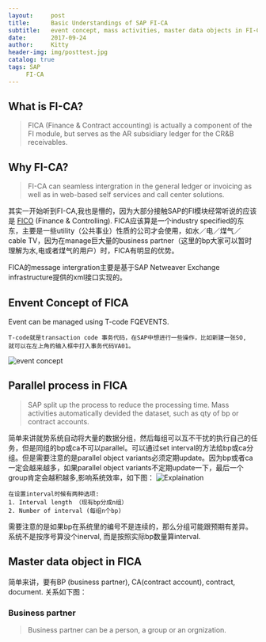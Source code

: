 ```yaml
---
layout:     post                  
title:      Basic Understandings of SAP FI-CA            
subtitle:   event concept, mass activities, master data objects in FI-CA 
date:       2017-09-24             
author:     Kitty                     
header-img: img/posttest.jpg   
catalog: true                      
tags: SAP 
     FI-CA
---
```

## What is FI-CA?
>FICA (Finance & Contract accounting) is actually a component of the FI module, but serves as the AR subsidiary ledger for the CR&B receivables.

## Why FI-CA?
>FI-CA can seamless intergration in the general ledger or invoicing as well as in web-based self services and call center solutions.

其实一开始听到FI-CA,我也是懵的，因为大部分接触SAP的FI模块经常听说的应该是 [FICO](https://www.stechies.com/fi-financial-accounting/) (Finance & Controlling). FICA应该算是一个industry specified的东东，主要是一些utility（公共事业）性质的公司才会使用，如水／电／煤气／cable TV，因为在manage巨大量的business partner（这里的bp大家可以暂时理解为水,电或者煤气的用户）时，FICA有明显的优势。

FICA的message intergration主要是基于SAP Netweaver Exchange infrastructure提供的xml接口实现的。

## Envent Concept of FICA

Event can be managed using T-code FQEVENTS. 

```
T-code就是transaction code 事务代码，在SAP中想进行一些操作，比如新建一张SO, 
就可以在左上角的输入框中打入事务代码VA01。
```
![event concept](https://ws1.sinaimg.cn/large/006tNc79gy1fjv245b2s5j30tq0720tc.jpg)

## Parallel process in FICA

>SAP split up the process to reduce the processing time. Mass activities automatically devided the dataset, such as qty of bp or contract accounts.

简单来讲就势系统自动将大量的数据分组，然后每组可以互不干扰的执行自己的任务，但是同组的bp或ca不可以parallel。可以通过set interval的方法给bp或ca分组。但是需要注意的是parallel object variants必须定期update。因为bp或者ca一定会越来越多，如果parallel object variants不定期update一下，最后一个group肯定会越积越多,影响系统效率，如下图：
![Explaination](https://ws3.sinaimg.cn/large/006tNc79gy1fjxfy6mzrtj30ob08iaa0.jpg)

```
在设置interval时候有两种选项:
1. Interval length （现有bp分成n组）
2. Number of interval (每组n个bp)
```
需要注意的是如果bp在系统里的编号不是连续的，那么分组可能跟预期有差异。系统不是按序号算没个inerval, 而是按照实际bp数量算interval.

## Master data object in FICA

简单来讲，要有BP (business partner), CA(contract account), contract, document.
关系如下图：

### Business partner
>Business partner can be a person, a group or an orgnization.

